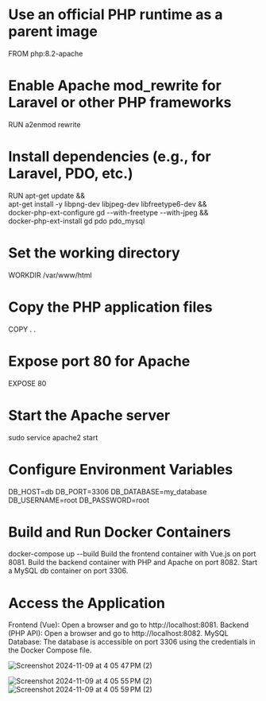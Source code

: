 # Use an official PHP runtime as a parent image
FROM php:8.2-apache

# Enable Apache mod_rewrite for Laravel or other PHP frameworks
RUN a2enmod rewrite

# Install dependencies (e.g., for Laravel, PDO, etc.)
RUN apt-get update && \
    apt-get install -y libpng-dev libjpeg-dev libfreetype6-dev && \
    docker-php-ext-configure gd --with-freetype --with-jpeg && \
    docker-php-ext-install gd pdo pdo_mysql

# Set the working directory
WORKDIR /var/www/html

# Copy the PHP application files
COPY . .

# Expose port 80 for Apache
EXPOSE 80

# Start the Apache server
sudo service apache2 start

# Configure Environment Variables
DB_HOST=db
DB_PORT=3306
DB_DATABASE=my_database
DB_USERNAME=root
DB_PASSWORD=root

# Build and Run Docker Containers

docker-compose up --build
Build the frontend container with Vue.js on port 8081.
Build the backend container with PHP and Apache on port 8082.
Start a MySQL db container on port 3306.

# Access the Application
Frontend (Vue): Open a browser and go to http://localhost:8081.
Backend (PHP API): Open a browser and go to http://localhost:8082.
MySQL Database: The database is accessible on port 3306 using the credentials in the Docker Compose file.

![Screenshot 2024-11-09 at 4 05 47 PM (2)](https://github.com/user-attachments/assets/ddffe505-48b5-43bf-b678-a5a8f55fb2df)

![Screenshot 2024-11-09 at 4 05 55 PM (2)](https://github.com/user-attachments/assets/2134373e-25ba-4f2d-adf4-7e4ff5bd62cf)
![Screenshot 2024-11-09 at 4 05 59 PM (2)](https://github.com/user-attachments/assets/01642bf1-67b5-48f5-8e0f-997d84cb0308)






